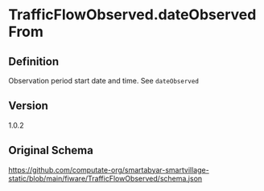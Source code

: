 # TrafficFlowObserved.dateObservedFrom

## Definition
Observation period start date and time. See `dateObserved`

## Version
1.0.2

## Original Schema
https://github.com/computate-org/smartabyar-smartvillage-static/blob/main/fiware/TrafficFlowObserved/schema.json
